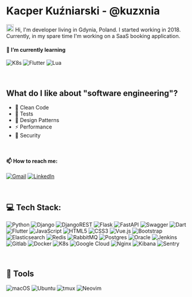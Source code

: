 # Kacper Kuźniarski - @kuzxnia

<img src="https://raw.githubusercontent.com/nixin72/nixin72/master/wave.gif" alt="Waving hand animated gif" height="20" width="20" /> Hi, I'm developer living in Gdynia, Poland. I started working in 2018. Currently, in my spare time I'm working on a SaaS booking application.

#### 🌱 I’m currently learning 
![K8s](https://img.shields.io/badge/k8s-%23326ce5.svg?style=for-the-badge&logo=kubernetes&logoColor=white) ![Flutter](https://img.shields.io/badge/Flutter-%2302569B.svg?style=for-the-badge&logo=Flutter&logoColor=white) ![Lua](https://img.shields.io/badge/lua-%232C2D72.svg?style=for-the-badge&logo=lua&logoColor=white) 

</br>

## What do I like about "software engineering"?
* 🛁 Clean Code
* 🔧 Tests
* 📔 Design Patterns
* ⚡ Performance
* 🔐 Security

</br>

#### 📫 How to reach me: 
[![Gmail](https://img.shields.io/badge/Gmail-D14836?style=for-the-badge&logo=gmail&logoColor=white)](mailto:kacper.kuzniarski@gmail.com) [![LinkedIn](https://img.shields.io/badge/LinkedIn-0077B5?style=for-the-badge&logo=linkedin&logoColor=white)](https://linkedin.com/in/kacperkuzniarski)

</br>

## 💻 Tech Stack:

![Python](https://img.shields.io/badge/python-3670A0?style=for-the-badge&logo=python&logoColor=ffdd54) 
![Django](https://img.shields.io/badge/django-%23092E20.svg?style=for-the-badge&logo=django&logoColor=white) 
![DjangoREST](https://img.shields.io/badge/DJANGO-REST-ff1709?style=for-the-badge&logo=django&logoColor=white&color=ff1709&labelColor=gray) 
![Flask](https://img.shields.io/badge/flask-%23000.svg?style=for-the-badge&logo=flask&logoColor=white) 
![FastAPI](https://img.shields.io/badge/FastAPI-005571?style=for-the-badge&logo=fastapi)
![Swagger](https://img.shields.io/badge/-Swagger-%23Clojure?style=for-the-badge&logo=swagger&logoColor=white)
![Dart](https://img.shields.io/badge/dart-%230175C2.svg?style=for-the-badge&logo=dart&logoColor=white) 
![Flutter](https://img.shields.io/badge/Flutter-%2302569B.svg?style=for-the-badge&logo=Flutter&logoColor=white) 
![JavaScript](https://img.shields.io/badge/javascript-%23323330.svg?style=for-the-badge&logo=javascript&logoColor=%23F7DF1E) 
![HTML5](https://img.shields.io/badge/html5-%23E34F26.svg?style=for-the-badge&logo=html5&logoColor=white) 
![CSS3](https://img.shields.io/badge/css3-%231572B6.svg?style=for-the-badge&logo=css3&logoColor=white) 
![Vue.js](https://img.shields.io/badge/vuejs-%2335495e.svg?style=for-the-badge&logo=vuedotjs&logoColor=%234FC08D) 
![Bootstrap](https://img.shields.io/badge/bootstrap-%23563D7C.svg?style=for-the-badge&logo=bootstrap&logoColor=white) 
![Elasticsearch](https://img.shields.io/badge/Elastic_Search-005571?style=for-the-badge&logo=elasticsearch&logoColor=white) 
![Redis](https://img.shields.io/badge/redis-23DD0031?style=for-the-badge&logo=redis&logoColor=white) 
![RabbitMQ](https://img.shields.io/badge/rabbitmq-FF6600?style=for-the-badge&logo=rabbitmq&logoColor=white) 
![Postgres](https://img.shields.io/badge/postgres-%23316192.svg?style=for-the-badge&logo=postgresql&logoColor=white) 
![Oracle](https://img.shields.io/badge/oracle-F80000?style=for-the-badge&logo=oracle&logoColor=white) 
![Jenkins](https://img.shields.io/badge/jenkins-d24939?style=for-the-badge&logo=jenkins&logoColor=white)
![Gitlab](https://img.shields.io/badge/gitlab-%fc6d26?style=for-the-badge&logo=gitlab&logoColor=white)
![Docker](https://img.shields.io/badge/docker-%230db7ed?style=for-the-badge&logo=docker&logoColor=white)
![K8s](https://img.shields.io/badge/kubernetes-%23326ce5.svg?style=for-the-badge&logo=kubernetes&logoColor=white) 
![Google Cloud](https://img.shields.io/badge/Google%20Cloud-%234285F4.svg?style=for-the-badge&logo=google-cloud&logoColor=white) 
![Nginx](https://img.shields.io/badge/nginx-23009639?style=for-the-badge&logo=nginx&logoColor=white) 
![Kibana](https://img.shields.io/badge/kibana-005571?style=for-the-badge&logo=kibana&logoColor=white) 
![Sentry](https://img.shields.io/badge/sentry-362d59?style=for-the-badge&logo=sentry&logoColor=white) 

</br>

## :hammer: Tools

![macOS](https://img.shields.io/badge/mac%20os-000000?style=for-the-badge&logo=apple&logoColor=white) 
![Ubuntu](https://img.shields.io/badge/ubuntu-E95420?style=for-the-badge&logo=ubuntu&logoColor=white) 
![tmux](https://img.shields.io/badge/tmux-1BB91F?style=for-the-badge&logo=tmux&logoColor=white) 
![Neovim](https://img.shields.io/badge/neovim-57A143?style=for-the-badge&logo=neovim&logoColor=white) 
